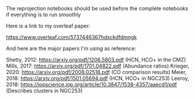 The reprojection notebooks should be used before the complete notebooks if everything is to run smoothly

Here is a link to my overleaf paper:

https://www.overleaf.com/5737446367hdsckdfdmngk

And here are the major papers I'm using as reference:

Shetty, 2012: https://arxiv.org/pdf/1206.5803.pdf (HCN, HCO+ in the CMZ)
Mills, 2017: https://arxiv.org/pdf/1701.04822.pdf (Abundance ratios)
Krieger, 2020: https://arxiv.org/pdf/2008.02518.pdf (CO comparison results)
Meier, 2018: https://arxiv.org/pdf/1501.05694.pdf (HCN, HCO+ in NGC253)
Leeroy, 2018: https://iopscience.iop.org/article/10.3847/1538-4357/aaecd1/pdf (Describes clusters in NGC253)
